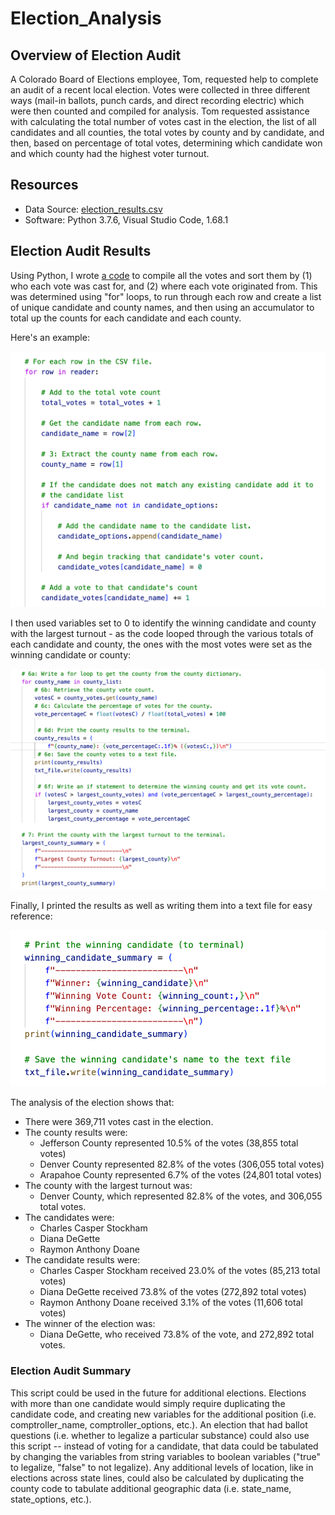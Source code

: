 # Election_Analysis

## Overview of Election Audit

A Colorado Board of Elections employee, Tom, requested help to complete an audit of a recent local election. Votes were collected in three different ways (mail-in ballots, punch cards, and direct recording electric) which were then counted and compiled for analysis. Tom requested assistance with calculating the total number of votes cast in the election, the list of all candidates and all counties, the total votes by county and by candidate, and then, based on percentage of total votes, determining which candidate won and which county had the highest voter turnout.

## Resources
- Data Source: [election_results.csv](resources/election_results.csv)
- Software: Python 3.7.6, Visual Studio Code, 1.68.1

## Election Audit Results
Using Python, I wrote [a code](PyPoll_Challenge.py) to compile all the votes and sort them by (1) who each vote was cast for, and (2) where each vote originated from. This was determined using "for" loops, to run through each row and create a list of unique candidate and county names, and then using an accumulator to total up the counts for each candidate and each county.

Here's an example:

![Example of for loop](https://github.com/ehalprin/election_analysis/blob/main/resources/for%20loop%20example.png)

I then used variables set to 0 to identify the winning candidate and county with the largest turnout - as the code looped through the various totals of each candidate and county, the ones with the most votes were set as the winning candidate or county:

![Example of largest county](https://github.com/ehalprin/election_analysis/blob/main/resources/Largest%20county%20example.png)

Finally, I printed the results as well as writing them into a text file for easy reference:

![Example of print and write](https://github.com/ehalprin/election_analysis/blob/main/resources/print_and_write.png)

The analysis of the election shows that:
- There were 369,711 votes cast in the election.
- The county results were:
  - Jefferson County represented 10.5% of the votes (38,855 total votes)
  - Denver County represented 82.8% of the votes (306,055 total votes)
  - Arapahoe County represented 6.7% of the votes (24,801 total votes)
- The county with the largest turnout was:
  - Denver County, which represented 82.8% of the votes, and 306,055 total votes.
- The candidates were:
  - Charles Casper Stockham
  - Diana DeGette
  - Raymon Anthony Doane
- The candidate results were:
  - Charles Casper Stockham received 23.0% of the votes (85,213 total votes)
  - Diana DeGette received 73.8% of the votes (272,892 total votes)
  - Raymon Anthony Doane received 3.1% of the votes (11,606 total votes)
- The winner of the election was:
  - Diana DeGette, who received 73.8% of the vote, and 272,892 total votes.

### Election Audit Summary

This script could be used in the future for additional elections. Elections with more than one candidate would simply require duplicating the candidate code, and creating new variables for the additional position (i.e. comptroller_name, comptroller_options, etc.). An election that had ballot questions (i.e. whether to legalize a particular substance) could also use this script -- instead of voting for a candidate, that data could be tabulated by changing the variables from string variables to boolean variables ("true" to legalize, "false" to not legalize). Any additional levels of location, like in elections across state lines, could also be calculated by duplicating the county code to tabulate additional geographic data (i.e. state_name, state_options, etc.).
